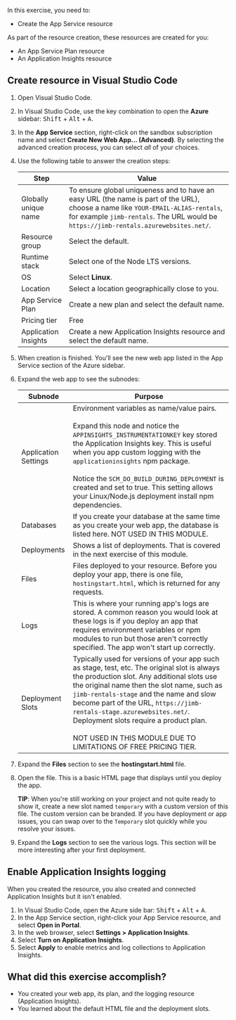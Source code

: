 In this exercise, you need to: 

* Create the App Service resource

As part of the resource creation, these resources are created for you:
* An App Service Plan resource
* An Application Insights resource

## Create resource in Visual Studio Code

1. Open Visual Studio Code.
1. In Visual Studio Code, use the key combination to open the **Azure** sidebar: <kbd>Shift</kbd> + <kbd>Alt</kbd> + <kbd>A</kbd>.
1. In the **App Service** section, right-click on the sandbox subscription name and select **Create New Web App... (Advanced)**. By selecting the advanced creation process, you can select _all_ of your choices.
1. Use the following table to answer the creation steps:

    | Step | Value|
    | -- | -- |
    |Globally unique name|To ensure global uniqueness and to have an easy URL (the name is part of the URL), choose a name like `YOUR-EMAIL-ALIAS-rentals`, for example `jimb-rentals`. The URL would be `https://jimb-rentals.azurewebsites.net/`.|
    |Resource group|Select the default.|
    |Runtime stack| Select one of the Node LTS versions.|
    |OS|Select **Linux**.|
    |Location|Select a location geographically close to you.|
    |App Service Plan|Create a new plan and select the default name.|
    |Pricing tier|Free|
    |Application Insights|Create a new Application Insights resource and select the default name.|

1. When creation is finished. You'll see the new web app listed in the App Service section of the Azure sidebar. 
1. Expand the web app to see the subnodes:

    |Subnode|Purpose|
    |--|--|
    |Application Settings|Environment variables as name/value pairs. <br><br>Expand this node and notice the `APPINSIGHTS_INSTRUMENTATIONKEY` key stored the Application Insights key. This is useful when you app custom logging with the `applicationinsights` npm package.<br><br> Notice the `SCM_DO_BUILD_DURING_DEPLOYMENT` is created and set to true. This setting allows your Linux/Node.js deployment install npm dependencies.|
    |Databases|If you create your database at the same time as you create your web app, the database is listed here. NOT USED IN THIS MODULE.|
    |Deployments|Shows a list of deployments. That is covered in the next exercise of this module.|
    |Files| Files deployed to your resource. Before you deploy your app, there is one file, `hostingstart.html`, which is returned for any requests.|
    |Logs|This is where your running app's logs are stored. A common reason you would look at these logs is if you deploy an app that requires environment variables or npm modules to run but those aren't correctly specified. The app won't start up correctly.|
    |Deployment Slots|Typically used for versions of your app such as stage, test, etc. The original slot is always the production slot. Any additional slots use the original name then the slot name, such as `jimb-rentals-stage` and the name and slow become part of the URL, `https://jimb-rentals-stage.azurewebsites.net/`. Deployment slots require a product plan. <br><br>NOT USED IN THIS MODULE DUE TO LIMITATIONS OF FREE PRICING TIER.|

1. Expand the **Files** section to see the **hostingstart.html** file. 
1. Open the file. This is a basic HTML page that displays until you deploy the app. 

    **TIP**: When you're still working on your project and not quite ready to show it, create a new slot named `temporary` with a custom version of this file. The custom version can be branded. If you have deployment or app issues, you can swap over to the `Temporary` slot quickly while you resolve your issues. 

1. Expand the **Logs** section to see the various logs. This section will be more interesting after your first deployment.

## Enable Application Insights logging

When you created the resource, you also created and connected Application Insights but it isn't enabled. 

1. In Visual Studio Code, open the Azure side bar: <kbd>Shift</kbd> + <kbd>Alt</kbd> + <kbd>A</kbd>.
1. In the App Service section, right-click your App Service resource, and select **Open in Portal**.
1. In the web browser, select **Settings > Application Insights**.
1. Select **Turn on Application Insights**.
1. Select  **Apply** to enable metrics and log collections to Application Insights.

## What did this exercise accomplish? 

* You created your web app, its plan, and the logging resource (Application Insights).
* You learned about the default HTML file and the deployment slots.